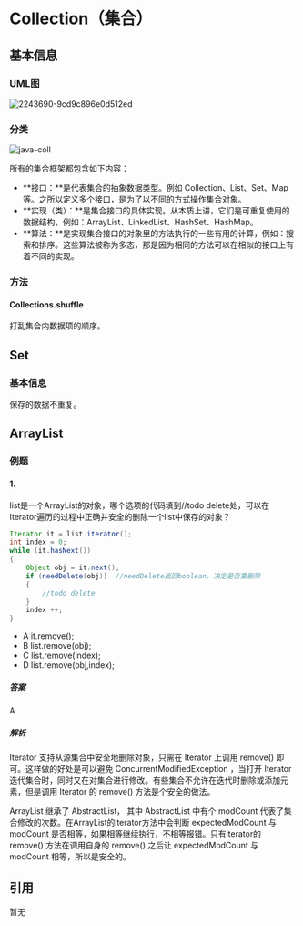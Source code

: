 # Collection（集合）



##  基本信息

### UML图

![2243690-9cd9c896e0d512ed](https://image-hosting.jellyfishmix.com/20200629203809.jpg)

### 分类

![java-coll](https://image-hosting.jellyfishmix.com/20200629203645.png)

所有的集合框架都包含如下内容：

- **接口：**是代表集合的抽象数据类型。例如 Collection、List、Set、Map 等。之所以定义多个接口，是为了以不同的方式操作集合对象。
- **实现（类）：**是集合接口的具体实现。从本质上讲，它们是可重复使用的数据结构，例如：ArrayList、LinkedList、HashSet、HashMap。
- **算法：**是实现集合接口的对象里的方法执行的一些有用的计算，例如：搜索和排序。这些算法被称为多态，那是因为相同的方法可以在相似的接口上有着不同的实现。

### 方法

#### Collections.shuffle

打乱集合内数据项的顺序。



## Set

### 基本信息

保存的数据不重复。



## ArrayList

### 例题

#### 1.

list是一个ArrayList的对象，哪个选项的代码填到//todo delete处，可以在Iterator遍历的过程中正确并安全的删除一个list中保存的对象？

```java
Iterator it = list.iterator();
int index = 0;
while (it.hasNext())
{
    Object obj = it.next();
    if (needDelete(obj))  //needDelete返回boolean，决定是否要删除
    {
        //todo delete
    }
    index ++;
}
```

- A it.remove();
- B list.remove(obj);
- C list.remove(index);
- D list.remove(obj,index);

##### 答案

A

##### 解析

Iterator 支持从源集合中安全地删除对象，只需在 Iterator 上调用 remove() 即可。这样做的好处是可以避免 ConcurrentModifiedException ，当打开 Iterator 迭代集合时，同时又在对集合进行修改。有些集合不允许在迭代时删除或添加元素，但是调用 Iterator 的 remove() 方法是个安全的做法。 

ArrayList 继承了 AbstractList， 其中 AbstractList 中有个 modCount 代表了集合修改的次数。在ArrayList的iterator方法中会判断 expectedModCount 与 modCount 是否相等，如果相等继续执行，不相等报错。只有iterator的 remove() 方法在调用自身的 remove() 之后让 expectedModCount 与modCount 相等，所以是安全的。



## 引用

暂无
